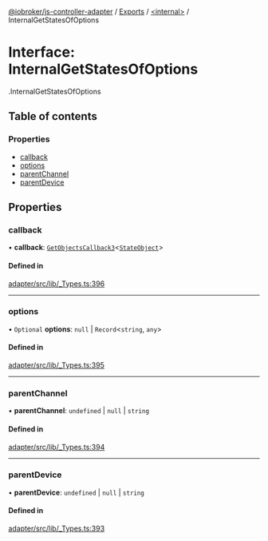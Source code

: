 [@iobroker/js-controller-adapter](../README.md) / [Exports](../modules.md) / [<internal\>](../modules/internal_.md) / InternalGetStatesOfOptions

# Interface: InternalGetStatesOfOptions

[<internal>](../modules/internal_.md).InternalGetStatesOfOptions

## Table of contents

### Properties

- [callback](internal_.InternalGetStatesOfOptions.md#callback)
- [options](internal_.InternalGetStatesOfOptions.md#options)
- [parentChannel](internal_.InternalGetStatesOfOptions.md#parentchannel)
- [parentDevice](internal_.InternalGetStatesOfOptions.md#parentdevice)

## Properties

### callback

• **callback**: [`GetObjectsCallback3`](../modules/internal_.md#getobjectscallback3)<[`StateObject`](internal_.StateObject.md)\>

#### Defined in

[adapter/src/lib/_Types.ts:396](https://github.com/ioBroker/ioBroker.js-controller/blob/87eb3b2c/packages/adapter/src/lib/_Types.ts#L396)

___

### options

• `Optional` **options**: ``null`` \| `Record`<`string`, `any`\>

#### Defined in

[adapter/src/lib/_Types.ts:395](https://github.com/ioBroker/ioBroker.js-controller/blob/87eb3b2c/packages/adapter/src/lib/_Types.ts#L395)

___

### parentChannel

• **parentChannel**: `undefined` \| ``null`` \| `string`

#### Defined in

[adapter/src/lib/_Types.ts:394](https://github.com/ioBroker/ioBroker.js-controller/blob/87eb3b2c/packages/adapter/src/lib/_Types.ts#L394)

___

### parentDevice

• **parentDevice**: `undefined` \| ``null`` \| `string`

#### Defined in

[adapter/src/lib/_Types.ts:393](https://github.com/ioBroker/ioBroker.js-controller/blob/87eb3b2c/packages/adapter/src/lib/_Types.ts#L393)
